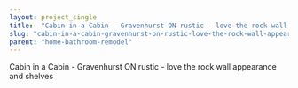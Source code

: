 ```yaml
---
layout: project_single
title:  "Cabin in a Cabin - Gravenhurst ON rustic - love the rock wall appearance and shelves"
slug: "cabin-in-a-cabin-gravenhurst-on-rustic-love-the-rock-wall-appearance-and"
parent: "home-bathroom-remodel"
---
```

Cabin in a Cabin - Gravenhurst ON rustic - love the rock wall appearance and shelves